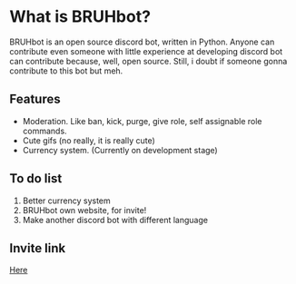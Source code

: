 # What is BRUHbot?
BRUHbot is an open source discord bot, written in Python. Anyone can contribute even someone with little experience at developing discord bot can contribute because, well, open source. Still, i doubt if someone gonna contribute to this bot but meh.

## Features
- Moderation. Like ban, kick, purge, give role, self assignable role commands.
- Cute gifs (no really, it is really cute)
- Currency system. (Currently on development stage)

## To do list
1. Better currency system
2. BRUHbot own website, for invite!
3. Make another discord bot with different language

## Invite link
[Here](https://discord.com/api/oauth2/authorize?client_id=745294860839420034&permissions=2952849414&scope=bot%20applications.commands)
